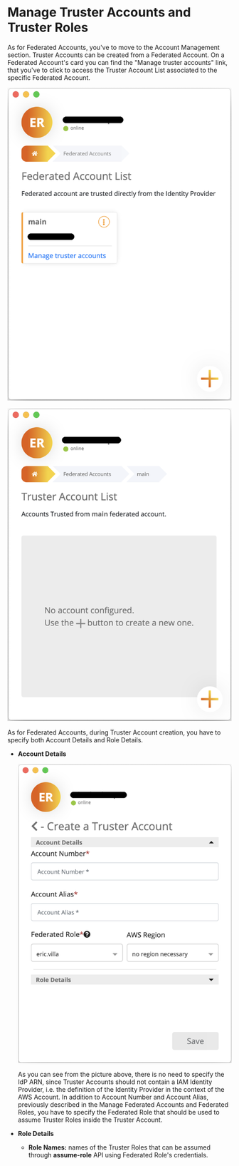 # Manage Truster Accounts and Truster Roles

As for Federated Accounts, you've to move to the Account Management section. Truster Accounts can be created from a Federated Account. On a Federated Account's card you can find the "Manage truster accounts" link, that you've to click to access the Truster Account List associated to the specific Federated Account.

![](../images/MANAGE_TRUSTER_ACCOUNTS_AND_TRUSTER_ROLES-1.png)

![](../images/MANAGE_TRUSTER_ACCOUNTS_AND_TRUSTER_ROLES-2.png)

As for Federated Accounts, during Truster Account creation, you have to specify both Account Details and Role Details.

- **Account Details**

    ![](../images/MANAGE_TRUSTER_ACCOUNTS_AND_TRUSTER_ROLES-3.png)

    As you can see from the picture above, there is no need to specify the IdP ARN, since Truster Accounts should not contain a IAM Identity Provider, i.e. the definition of the Identity Provider in the context of the AWS Account. In addition to Account Number and Account Alias, previously described in the Manage Federated Accounts and Federated Roles, you have to specify the Federated Role that should be used to assume Truster Roles inside the Truster Account.

- **Role Details**
    - **Role Names:** names of the Truster Roles that can be assumed through **assume-role** API using Federated Role's credentials.
